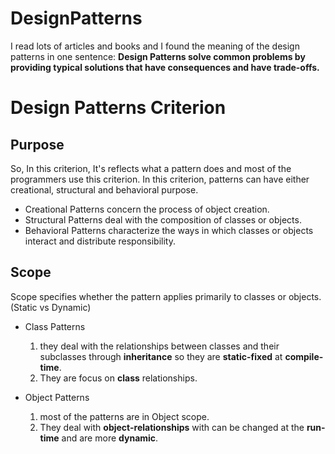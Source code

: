 # DesignPatterns
I read lots of articles and books and I found the meaning of the design patterns in one sentence:
**Design Patterns solve common problems by providing typical solutions that have consequences and have trade-offs.**
# Design Patterns Criterion
## Purpose
So, In this criterion, It's reflects what a pattern does and most of the programmers use this criterion. In this criterion, patterns can have either creational, structural and behavioral purpose. 

 - Creational Patterns concern the process of object creation.
 - Structural Patterns deal with the composition of classes or objects.
 - Behavioral Patterns characterize the ways in which classes or objects interact and distribute responsibility.
## Scope
Scope specifies whether the pattern applies primarily to classes or objects. (Static vs Dynamic)

 - Class Patterns
	 1. they deal with the relationships between classes and their subclasses through **inheritance** so they are **static-fixed** at **compile-time**.
	 2.  They are focus on **class** relationships.
   
 - Object Patterns
	 1. most of the patterns are in Object scope.
	 2.  They deal with **object-relationships** with can be changed at the **run-time** and are more **dynamic**.
